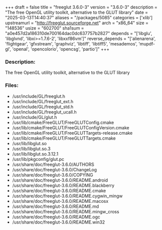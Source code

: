 +++
draft = false
title = "freeglut 3.6.0-3"
version = "3.6.0-3"
description = "The free OpenGL utility toolkit, alternative to the GLUT library"
date = "2025-03-13T14:40:37"
aliases = "/packages/5085"
categories = ['xlib']
upstreamurl = "http://freeglut.sourceforge.net"
arch = "x86_64"
size = "148536"
usize = "602700"
sha1sum = "a0e457d2a186310de700164dac0dc637757b2827"
depends = "['libglu', 'libglvnd', 'libxi>=1.7.6-2', 'libxxf86vm']"
reverse_depends = "['alienarena', 'flightgear', 'gfxstream', 'graphviz', 'libtiff', 'libtiff5', 'mesademos', 'mupdf-gl', 'openal', 'opencolorio', 'opencsg', 'partio']"
+++
### Description: 
The free OpenGL utility toolkit, alternative to the GLUT library

### Files: 
* /usr/include/GL/freeglut.h
* /usr/include/GL/freeglut_ext.h
* /usr/include/GL/freeglut_std.h
* /usr/include/GL/freeglut_ucall.h
* /usr/include/GL/glut.h
* /usr/lib/cmake/FreeGLUT/FreeGLUTConfig.cmake
* /usr/lib/cmake/FreeGLUT/FreeGLUTConfigVersion.cmake
* /usr/lib/cmake/FreeGLUT/FreeGLUTTargets-release.cmake
* /usr/lib/cmake/FreeGLUT/FreeGLUTTargets.cmake
* /usr/lib/libglut.so
* /usr/lib/libglut.so.3
* /usr/lib/libglut.so.3.12.1
* /usr/lib/pkgconfig/glut.pc
* /usr/share/doc/freeglut-3.6.0/AUTHORS
* /usr/share/doc/freeglut-3.6.0/ChangeLog
* /usr/share/doc/freeglut-3.6.0/COPYING
* /usr/share/doc/freeglut-3.6.0/README.android
* /usr/share/doc/freeglut-3.6.0/README.blackberry
* /usr/share/doc/freeglut-3.6.0/README.cmake
* /usr/share/doc/freeglut-3.6.0/README.cygwin_mingw
* /usr/share/doc/freeglut-3.6.0/README.macosx
* /usr/share/doc/freeglut-3.6.0/README.md
* /usr/share/doc/freeglut-3.6.0/README.mingw_cross
* /usr/share/doc/freeglut-3.6.0/README.ogc
* /usr/share/doc/freeglut-3.6.0/README.win32
